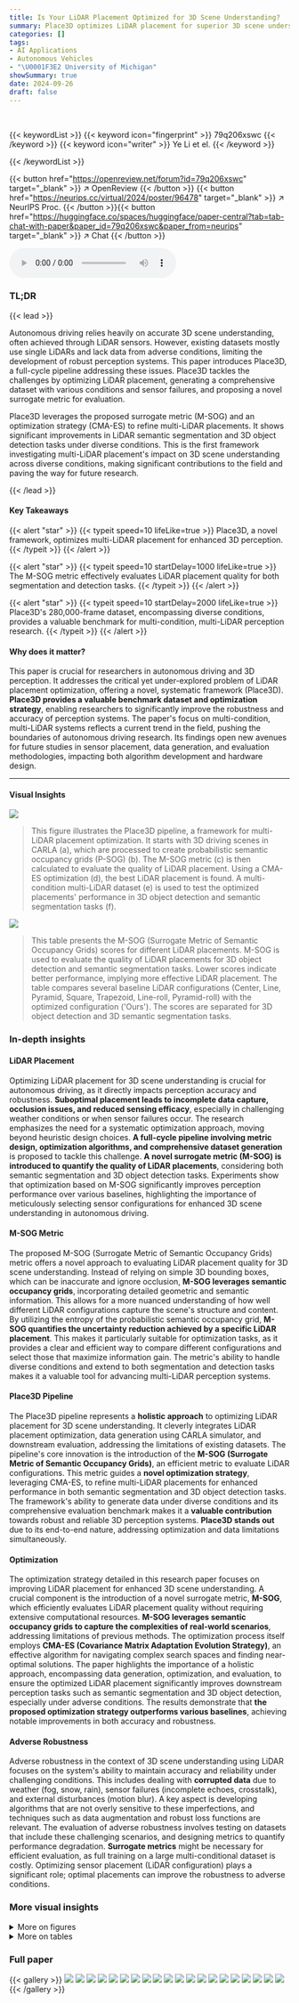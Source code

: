 ```yaml
---
title: Is Your LiDAR Placement Optimized for 3D Scene Understanding?
summary: Place3D optimizes LiDAR placement for superior 3D scene understanding.
categories: []
tags:
- AI Applications
- Autonomous Vehicles
- "\U0001F3E2 University of Michigan"
showSummary: true
date: 2024-09-26
draft: false
---
```


<br>

{{< keywordList >}}
{{< keyword icon="fingerprint" >}} 79q206xswc {{< /keyword >}}
{{< keyword icon="writer" >}} Ye Li et el. {{< /keyword >}}
 
{{< /keywordList >}}

{{< button href="https://openreview.net/forum?id=79q206xswc" target="_blank" >}}
↗ OpenReview
{{< /button >}}
{{< button href="https://neurips.cc/virtual/2024/poster/96478" target="_blank" >}}
↗ NeurIPS Proc.
{{< /button >}}{{< button href="https://huggingface.co/spaces/huggingface/paper-central?tab=tab-chat-with-paper&paper_id=79q206xswc&paper_from=neurips" target="_blank" >}}
↗ Chat
{{< /button >}}



<audio controls>
    <source src="https://ai-paper-reviewer.com/79q206xswc/podcast.wav" type="audio/wav">
    Your browser does not support the audio element.
</audio>


### TL;DR


{{< lead >}}

Autonomous driving relies heavily on accurate 3D scene understanding, often achieved through LiDAR sensors.  However, existing datasets mostly use single LiDARs and lack data from adverse conditions, limiting the development of robust perception systems. This paper introduces Place3D, a full-cycle pipeline addressing these issues.  Place3D tackles the challenges by optimizing LiDAR placement, generating a comprehensive dataset with various conditions and sensor failures, and proposing a novel surrogate metric for evaluation.

Place3D leverages the proposed surrogate metric (M-SOG) and an optimization strategy (CMA-ES) to refine multi-LiDAR placements. It shows significant improvements in LiDAR semantic segmentation and 3D object detection tasks under diverse conditions. This is the first framework investigating multi-LiDAR placement's impact on 3D scene understanding across diverse conditions, making significant contributions to the field and paving the way for future research.

{{< /lead >}}


#### Key Takeaways

{{< alert "star" >}}
{{< typeit speed=10 lifeLike=true >}} Place3D, a novel framework, optimizes multi-LiDAR placement for enhanced 3D perception. {{< /typeit >}}
{{< /alert >}}

{{< alert "star" >}}
{{< typeit speed=10 startDelay=1000 lifeLike=true >}} The M-SOG metric effectively evaluates LiDAR placement quality for both segmentation and detection tasks. {{< /typeit >}}
{{< /alert >}}

{{< alert "star" >}}
{{< typeit speed=10 startDelay=2000 lifeLike=true >}} Place3D's 280,000-frame dataset, encompassing diverse conditions, provides a valuable benchmark for multi-condition, multi-LiDAR perception research. {{< /typeit >}}
{{< /alert >}}

#### Why does it matter?
This paper is crucial for researchers in autonomous driving and 3D perception. It addresses the critical yet under-explored problem of LiDAR placement optimization, offering a novel, systematic framework (Place3D).  **Place3D provides a valuable benchmark dataset and optimization strategy**, enabling researchers to significantly improve the robustness and accuracy of perception systems. The paper's focus on multi-condition, multi-LiDAR systems reflects a current trend in the field, pushing the boundaries of autonomous driving research.  Its findings open new avenues for future studies in sensor placement, data generation, and evaluation methodologies, impacting both algorithm development and hardware design.

------
#### Visual Insights



![](https://ai-paper-reviewer.com/79q206xswc/figures_2_1.jpg)

> This figure illustrates the Place3D pipeline, a framework for multi-LiDAR placement optimization.  It starts with 3D driving scenes in CARLA (a), which are processed to create probabilistic semantic occupancy grids (P-SOG) (b).  The M-SOG metric (c) is then calculated to evaluate the quality of LiDAR placement. Using a CMA-ES optimization (d), the best LiDAR placement is found. A multi-condition multi-LiDAR dataset (e) is used to test the optimized placements' performance in 3D object detection and semantic segmentation tasks (f).





![](https://ai-paper-reviewer.com/79q206xswc/tables_6_1.jpg)

> This table presents the M-SOG (Surrogate Metric of Semantic Occupancy Grids) scores for different LiDAR placements.  M-SOG is used to evaluate the quality of LiDAR placements for 3D object detection and semantic segmentation tasks. Lower scores indicate better performance, implying more effective LiDAR placement. The table compares several baseline LiDAR configurations (Center, Line, Pyramid, Square, Trapezoid, Line-roll, Pyramid-roll) with the optimized configuration ('Ours').  The scores are separated for 3D object detection and 3D semantic segmentation tasks.





### In-depth insights


#### LiDAR Placement
Optimizing LiDAR placement for 3D scene understanding is crucial for autonomous driving, as it directly impacts perception accuracy and robustness.  **Suboptimal placement leads to incomplete data capture, occlusion issues, and reduced sensing efficacy**, especially in challenging weather conditions or when sensor failures occur. The research emphasizes the need for a systematic optimization approach, moving beyond heuristic design choices.  **A full-cycle pipeline involving metric design, optimization algorithms, and comprehensive dataset generation** is proposed to tackle this challenge.  **A novel surrogate metric (M-SOG) is introduced to quantify the quality of LiDAR placements**, considering both semantic segmentation and 3D object detection tasks.  Experiments show that optimization based on M-SOG significantly improves perception performance over various baselines, highlighting the importance of meticulously selecting sensor configurations for enhanced 3D scene understanding in autonomous driving.

#### M-SOG Metric
The proposed M-SOG (Surrogate Metric of Semantic Occupancy Grids) metric offers a novel approach to evaluating LiDAR placement quality for 3D scene understanding.  Instead of relying on simple 3D bounding boxes, which can be inaccurate and ignore occlusion, **M-SOG leverages semantic occupancy grids**, incorporating detailed geometric and semantic information.  This allows for a more nuanced understanding of how well different LiDAR configurations capture the scene's structure and content.  By utilizing the entropy of the probabilistic semantic occupancy grid, **M-SOG quantifies the uncertainty reduction achieved by a specific LiDAR placement**. This makes it particularly suitable for optimization tasks, as it provides a clear and efficient way to compare different configurations and select those that maximize information gain.  The metric's ability to handle diverse conditions and extend to both segmentation and detection tasks makes it a valuable tool for advancing multi-LiDAR perception systems.

#### Place3D Pipeline
The Place3D pipeline represents a **holistic approach** to optimizing LiDAR placement for 3D scene understanding. It cleverly integrates LiDAR placement optimization, data generation using CARLA simulator, and downstream evaluation, addressing the limitations of existing datasets.  The pipeline's core innovation is the introduction of the **M-SOG (Surrogate Metric of Semantic Occupancy Grids)**, an efficient metric to evaluate LiDAR configurations.  This metric guides a **novel optimization strategy**, leveraging CMA-ES, to refine multi-LiDAR placements for enhanced performance in both semantic segmentation and 3D object detection tasks.  The framework's ability to generate data under diverse conditions and its comprehensive evaluation benchmark makes it a **valuable contribution** towards robust and reliable 3D perception systems.  **Place3D stands out** due to its end-to-end nature, addressing optimization and data limitations simultaneously.

#### Optimization
The optimization strategy detailed in this research paper focuses on improving LiDAR placement for enhanced 3D scene understanding.  A crucial component is the introduction of a novel surrogate metric, **M-SOG**, which efficiently evaluates LiDAR placement quality without requiring extensive computational resources.  **M-SOG leverages semantic occupancy grids to capture the complexities of real-world scenarios**, addressing limitations of previous methods. The optimization process itself employs **CMA-ES (Covariance Matrix Adaptation Evolution Strategy)**, an effective algorithm for navigating complex search spaces and finding near-optimal solutions.  The paper highlights the importance of a holistic approach, encompassing data generation, optimization, and evaluation, to ensure the optimized LiDAR placement significantly improves downstream perception tasks such as semantic segmentation and 3D object detection, especially under adverse conditions. The results demonstrate that **the proposed optimization strategy outperforms various baselines**, achieving notable improvements in both accuracy and robustness.

#### Adverse Robustness
Adverse robustness in the context of 3D scene understanding using LiDAR focuses on the system's ability to maintain accuracy and reliability under challenging conditions.  This includes dealing with **corrupted data** due to weather (fog, snow, rain), sensor failures (incomplete echoes, crosstalk), and external disturbances (motion blur).  A key aspect is developing algorithms that are not overly sensitive to these imperfections, and techniques such as data augmentation and robust loss functions are relevant.  The evaluation of adverse robustness involves testing on datasets that include these challenging scenarios, and designing metrics to quantify performance degradation.  **Surrogate metrics** might be necessary for efficient evaluation, as full training on a large multi-conditional dataset is costly.  Optimizing sensor placement (LiDAR configuration) plays a significant role; optimal placements can improve the robustness to adverse conditions.


### More visual insights

<details>
<summary>More on figures
</summary>


![](https://ai-paper-reviewer.com/79q206xswc/figures_4_1.jpg)

> This figure visualizes different LiDAR placements on an autonomous vehicle.  It compares seven baselines inspired by existing self-driving vehicle configurations with two optimized LiDAR placements from the proposed method (one for segmentation and one for detection).  An additional placement optimized with a 2D constraint is also shown. The visualizations highlight the spatial distribution of LiDAR sensors on the vehicle's roof.


![](https://ai-paper-reviewer.com/79q206xswc/figures_6_1.jpg)

> This figure illustrates the process of generating Probabilistic Semantic Occupancy Grids (P-SOG) used in the Place3D framework for evaluating LiDAR placements. It starts with raw point cloud data from multiple frames (a), which are merged into a single dense point cloud (b).  This dense point cloud is then voxelized into a Semantic Occupancy Grid (SOG) (c), representing the scene's semantic information in a grid structure. Finally, by considering probabilities across all frames, a Probabilistic SOG (P-SOG) (d) is created, which is used as a more robust and informative representation for LiDAR placement assessment.


![](https://ai-paper-reviewer.com/79q206xswc/figures_8_1.jpg)

> This figure illustrates the Place3D pipeline which is composed of 6 stages: 1) 3D driving scenes are generated using CARLA simulator. 2) These scenes are converted to Probabilistic Semantic Occupancy Grids (P-SOG). 3) M-SOG (Surrogate Metric of Semantic Occupancy Grids) is computed using the P-SOG. 4) CMA-ES based optimization is performed using M-SOG to find the optimal LiDAR placements. 5) A multi-condition multi-LiDAR dataset is generated using the optimized LiDAR placements and the CARLA simulator. 6) The performance of different LiDAR placements is evaluated by using the dataset and existing perception models for both 3D object detection and semantic segmentation.


![](https://ai-paper-reviewer.com/79q206xswc/figures_8_2.jpg)

> This figure illustrates the Place3D pipeline, a framework for multi-LiDAR placement optimization. It begins with 3D driving scenes (a) from which probabilistic semantic occupancy grids (P-SOG) are generated (b).  The M-SOG (Surrogate Metric of Semantic Occupancy Grids) metric (c) is then computed to evaluate LiDAR placement quality.  A CMA-ES (Covariance Matrix Adaptation Evolution Strategy) based optimization strategy (d) is used to refine LiDAR placements and maximize the M-SOG score. A multi-condition multi-LiDAR dataset is created and used to evaluate the performance of the optimized placements (e,f) on both clean and corrupted data, using 3D object detection and LiDAR semantic segmentation models.


![](https://ai-paper-reviewer.com/79q206xswc/figures_9_1.jpg)

> This figure illustrates the Place3D pipeline, a framework for optimizing LiDAR placement for 3D scene understanding. It starts with synthesizing point clouds in CARLA, then computes a surrogate metric (M-SOG) to evaluate LiDAR placement quality.  A CMA-ES optimization strategy refines the placement, which is then validated on a multi-condition, multi-LiDAR dataset for 3D object detection and semantic segmentation tasks. The pipeline demonstrates an end-to-end approach for optimizing multi-LiDAR systems and evaluating their effectiveness.


![](https://ai-paper-reviewer.com/79q206xswc/figures_18_1.jpg)

> This figure illustrates the Place3D pipeline, a framework for multi-LiDAR placement optimization.  It shows the process from generating synthetic point clouds in CARLA, computing a surrogate metric (M-SOG) to evaluate LiDAR placement quality, optimizing the placements using CMA-ES, creating a multi-condition dataset, and finally evaluating the performance of different placements on 3D object detection and semantic segmentation tasks.


![](https://ai-paper-reviewer.com/79q206xswc/figures_19_1.jpg)

> This figure illustrates the Place3D pipeline, a framework for optimizing LiDAR placement for 3D scene understanding.  It starts with 3D driving scenes from CARLA, generating probabilistic semantic occupancy grids (P-SOGs). The surrogate metric M-SOG is calculated to evaluate LiDAR placement quality.  A CMA-ES optimization strategy refines the LiDAR placement. A multi-condition, multi-LiDAR dataset is used to evaluate the optimized placement's performance against baselines in semantic segmentation and 3D object detection tasks.


![](https://ai-paper-reviewer.com/79q206xswc/figures_21_1.jpg)

> This figure shows six visual examples of LiDAR point clouds in various adverse conditions.  Each subfigure demonstrates a different type of corruption: (a) fog, (b) wet ground, (c) snow, (d) motion blur, (e) crosstalk, and (f) incomplete echo. The images illustrate how these adverse conditions affect the quality and completeness of the LiDAR point cloud data, highlighting the challenges in achieving robust 3D perception in real-world scenarios.


![](https://ai-paper-reviewer.com/79q206xswc/figures_22_1.jpg)

> This figure shows six examples of LiDAR point clouds that have been corrupted by different types of adverse weather conditions (fog, wet ground, snow), external disturbances (motion blur), and sensor failures (crosstalk, incomplete echo). Each image shows the raw LiDAR point cloud data, highlighting how the different types of corruption affect the quality of the data.  This helps illustrate the challenges that adverse conditions pose to autonomous driving and underscores the importance of the Place3D dataset for robust perception research.


![](https://ai-paper-reviewer.com/79q206xswc/figures_25_1.jpg)

> This figure illustrates the Place3D pipeline.  It starts with generating synthetic 3D driving scenes in CARLA.  Probabilistic Semantic Occupancy Grids (P-SOG) are then created, and a surrogate metric (M-SOG) is calculated to evaluate the quality of LiDAR placements.  A CMA-ES optimization strategy is used to find optimal LiDAR configurations. Finally,  a large-scale multi-condition multi-LiDAR dataset is used to evaluate the performance of the optimized placements compared to baselines on 3D object detection and semantic segmentation tasks.


![](https://ai-paper-reviewer.com/79q206xswc/figures_25_2.jpg)

> This figure illustrates the Place3D pipeline, a full-cycle framework for multi-LiDAR placement optimization.  It starts with 3D driving scene data from CARLA, which is then processed to create probabilistic semantic occupancy grids (P-SOG). A surrogate metric (M-SOG) is computed to evaluate the quality of LiDAR placements.  A CMA-ES optimization strategy is used to find the optimal LiDAR configuration.  A large multi-condition, multi-LiDAR dataset is used to evaluate the performance of the optimized configuration in various conditions against baselines. The final evaluation assesses the performance of both 3D object detection and LiDAR semantic segmentation.


![](https://ai-paper-reviewer.com/79q206xswc/figures_25_3.jpg)

> This figure illustrates the Place3D pipeline, a framework for multi-LiDAR placement optimization.  It starts with 3D driving scenes from CARLA, generating probabilistic semantic occupancy grids. A surrogate metric (M-SOG) evaluates LiDAR placement quality, guiding a CMA-ES optimization process to refine placements.  The pipeline includes the generation of a multi-condition, multi-LiDAR dataset to evaluate the optimized placements' performance in both clean and adverse conditions.


![](https://ai-paper-reviewer.com/79q206xswc/figures_25_4.jpg)

> This figure illustrates the Place3D pipeline, a framework for optimizing LiDAR placement in autonomous driving.  It starts with 3D driving scenes from the CARLA simulator. These scenes are used to create probabilistic semantic occupancy grids (P-SOGs), which quantify the information captured by LiDARs.  A surrogate metric (M-SOG) is calculated from the P-SOGs to evaluate LiDAR placement quality.  A CMA-ES optimization strategy refines multi-LiDAR placements to maximize the M-SOG score.  Finally, the optimized placements are evaluated on a large-scale dataset under various conditions (clean and adverse) using semantic segmentation and 3D object detection models, demonstrating improved performance compared to baselines.


![](https://ai-paper-reviewer.com/79q206xswc/figures_26_1.jpg)

> This figure illustrates the Place3D pipeline, a framework for optimizing LiDAR placement for 3D scene understanding.  It starts with generating synthetic data using CARLA, then computes a surrogate metric (M-SOG) to evaluate the quality of different LiDAR placements. A CMA-ES optimization strategy is used to find the optimal placement. Finally, the optimized placement is validated on a large-scale multi-condition dataset by evaluating performance on 3D object detection and LiDAR semantic segmentation tasks. The entire process showcases the optimization of multi-LiDAR placements for improved 3D scene perception.


![](https://ai-paper-reviewer.com/79q206xswc/figures_27_1.jpg)

> This figure illustrates the Place3D pipeline, which consists of six main stages: 1) 3D driving scenes are generated using CARLA; 2) probabilistic semantic occupancy grids (P-SOG) are computed; 3) the surrogate metric of semantic occupancy grids (M-SOG) is calculated using the covered voxels; 4) an evolution strategy (CMA-ES) is used to optimize LiDAR placements by maximizing M-SOG; 5) a multi-condition multi-LiDAR dataset is generated and used for training; and 6) perception performance is evaluated on both clean and corrupted data. The diagram visually summarizes the entire workflow of the Place3D framework.


</details>




<details>
<summary>More on tables
</summary>


![](https://ai-paper-reviewer.com/79q206xswc/tables_7_1.jpg)
> This table presents the mean Intersection over Union (mIoU) scores for LiDAR semantic segmentation using different LiDAR placement strategies.  The mIoU is a metric evaluating the accuracy of semantic segmentation. Results are shown for both clean and adverse (corrupted) conditions. The average mIoU across various adverse conditions is also provided for each placement strategy.

![](https://ai-paper-reviewer.com/79q206xswc/tables_7_2.jpg)
> This table presents the mean Intersection over Union (mIoU) scores for LiDAR semantic segmentation using different LiDAR placement strategies.  The performance is evaluated under both clean and six different adverse conditions (fog, wet ground, snow, motion blur, crosstalk, incomplete echo). The table highlights the mIoU for each condition and provides an average mIoU across all adverse conditions for comparison.

![](https://ai-paper-reviewer.com/79q206xswc/tables_18_1.jpg)
> This table compares the Place3D dataset with three other popular autonomous driving datasets: nuScenes, Waymo, and SemanticKITTI.  The comparison highlights key differences in the number of detection and segmentation classes, the number of 3D bounding boxes and points per frame, the number of LiDAR channels, the vertical field of view of the LiDAR sensors, the LiDAR placement strategy (single vs. multiple), and the presence or absence of adverse weather conditions in the data.

![](https://ai-paper-reviewer.com/79q206xswc/tables_18_2.jpg)
> This table presents the performance of LiDAR semantic segmentation using different placement strategies.  The mIoU (mean Intersection over Union) scores are reported for both clean and adverse (fog, wet ground, snow, motion blur, crosstalk, incomplete echo) conditions.  Higher mIoU indicates better performance. The average mIoU across adverse conditions is also provided for each strategy.

![](https://ai-paper-reviewer.com/79q206xswc/tables_20_1.jpg)
> This table presents a detailed breakdown of the performance of four different LiDAR semantic segmentation models (MinkUNet, SPVCNN, PolarNet, and Cylinder3D) across various LiDAR placement strategies.  The performance is measured using the mean Intersection over Union (mIoU) and class-wise IoU, both expressed as percentages.  The table allows for a comparison of model performance across different LiDAR configurations and highlights strengths and weaknesses of each model in specific semantic categories.

![](https://ai-paper-reviewer.com/79q206xswc/tables_20_2.jpg)
> This table presents a detailed breakdown of the performance of four different LiDAR semantic segmentation models (MinkUNet, SPVCNN, PolarNet, and Cylinder3D) across various LiDAR placement strategies.  The results are shown as mIoU (mean Intersection over Union) scores and class-wise IoU scores, both expressed as percentages. This allows for a granular analysis of model performance on specific semantic classes under different LiDAR configurations.

![](https://ai-paper-reviewer.com/79q206xswc/tables_23_1.jpg)
> This table lists the hyperparameters used for training the four LiDAR semantic segmentation models (MinkUNet, SPVCNN, PolarNet, and Cylinder3D) within the Place3D benchmark.  It specifies the batch size, number of epochs, optimizer (AdamW), learning rate, weight decay, and epsilon values for each model. These settings are crucial for understanding and reproducing the experimental results.

![](https://ai-paper-reviewer.com/79q206xswc/tables_23_2.jpg)
> This table presents the hyperparameters used for training the four 3D object detection models (PointPillars, CenterPoint, BEVFusion-L, and FSTR) within the Place3D benchmark.  It details the batch size, number of epochs, optimizer (AdamW), learning rate, weight decay, and epsilon values used for each model.

![](https://ai-paper-reviewer.com/79q206xswc/tables_24_1.jpg)
> This table compares four different methods for optimizing LiDAR sensor placement for autonomous driving, highlighting key differences in venue, deployment type (vehicle-mounted vs roadside), sensor type, prior information used, the tasks addressed (detection or segmentation), and whether the method includes optimization.  Place3D is shown to be unique in optimizing for both semantic segmentation and detection, and utilizing semantic occupancy as prior information. 

![](https://ai-paper-reviewer.com/79q206xswc/tables_28_1.jpg)
> This table presents the mean Intersection over Union (mIoU) scores for LiDAR semantic segmentation using different LiDAR placement strategies.  It compares performance across various models (MinkUNet, SPVCNN, PolarNet, Cylinder3D) under both clean and adverse weather conditions (fog, wet ground, snow, motion blur, crosstalk, incomplete echo). The mIoU, a measure of semantic segmentation accuracy, is reported as a percentage.  Average mIoU scores across the adverse conditions are also provided for each strategy.

![](https://ai-paper-reviewer.com/79q206xswc/tables_29_1.jpg)
> This table presents the performance evaluation results of LiDAR semantic segmentation using different LiDAR placement strategies under both clean and adverse conditions.  The metrics used are mean Intersection over Union (mIoU), mean Accuracy (mAcc), Expected Calibration Error (ECE), and average mIoU across adverse conditions.  Higher mIoU and mAcc values indicate better performance, while a lower ECE value signifies better calibration. The table allows comparison of various LiDAR placement strategies across different adverse weather and sensor failure conditions.

![](https://ai-paper-reviewer.com/79q206xswc/tables_30_1.jpg)
> This table presents the mean Intersection over Union (mIoU) scores for LiDAR semantic segmentation using different LiDAR placement strategies.  The mIoU is a metric evaluating the accuracy of semantic segmentation. The results are shown for both clean conditions (no added noise or weather effects) and for several adverse conditions (fog, wet ground, snow, motion blur, crosstalk, incomplete echo).  The average mIoU score across the adverse conditions is also provided for each strategy, allowing for a comparison of robustness.

![](https://ai-paper-reviewer.com/79q206xswc/tables_31_1.jpg)
> This table presents the performance of four different LiDAR semantic segmentation models (MinkUNet, SPVCNN, PolarNet, and Cylinder3D) under various LiDAR placement strategies.  The results are broken down by performance metric (mIoU, mAcc, ECE) for both clean and adverse conditions (fog, wet ground, snow, motion blur, crosstalk, and incomplete echo).  The table allows for a comparison of model performance under various conditions and LiDAR placements.

</details>




### Full paper

{{< gallery >}}
<img src="https://ai-paper-reviewer.com/79q206xswc/1.png" class="grid-w50 md:grid-w33 xl:grid-w25" />
<img src="https://ai-paper-reviewer.com/79q206xswc/2.png" class="grid-w50 md:grid-w33 xl:grid-w25" />
<img src="https://ai-paper-reviewer.com/79q206xswc/3.png" class="grid-w50 md:grid-w33 xl:grid-w25" />
<img src="https://ai-paper-reviewer.com/79q206xswc/4.png" class="grid-w50 md:grid-w33 xl:grid-w25" />
<img src="https://ai-paper-reviewer.com/79q206xswc/5.png" class="grid-w50 md:grid-w33 xl:grid-w25" />
<img src="https://ai-paper-reviewer.com/79q206xswc/6.png" class="grid-w50 md:grid-w33 xl:grid-w25" />
<img src="https://ai-paper-reviewer.com/79q206xswc/7.png" class="grid-w50 md:grid-w33 xl:grid-w25" />
<img src="https://ai-paper-reviewer.com/79q206xswc/8.png" class="grid-w50 md:grid-w33 xl:grid-w25" />
<img src="https://ai-paper-reviewer.com/79q206xswc/9.png" class="grid-w50 md:grid-w33 xl:grid-w25" />
<img src="https://ai-paper-reviewer.com/79q206xswc/10.png" class="grid-w50 md:grid-w33 xl:grid-w25" />
<img src="https://ai-paper-reviewer.com/79q206xswc/11.png" class="grid-w50 md:grid-w33 xl:grid-w25" />
<img src="https://ai-paper-reviewer.com/79q206xswc/12.png" class="grid-w50 md:grid-w33 xl:grid-w25" />
<img src="https://ai-paper-reviewer.com/79q206xswc/13.png" class="grid-w50 md:grid-w33 xl:grid-w25" />
<img src="https://ai-paper-reviewer.com/79q206xswc/14.png" class="grid-w50 md:grid-w33 xl:grid-w25" />
<img src="https://ai-paper-reviewer.com/79q206xswc/15.png" class="grid-w50 md:grid-w33 xl:grid-w25" />
<img src="https://ai-paper-reviewer.com/79q206xswc/16.png" class="grid-w50 md:grid-w33 xl:grid-w25" />
<img src="https://ai-paper-reviewer.com/79q206xswc/17.png" class="grid-w50 md:grid-w33 xl:grid-w25" />
<img src="https://ai-paper-reviewer.com/79q206xswc/18.png" class="grid-w50 md:grid-w33 xl:grid-w25" />
<img src="https://ai-paper-reviewer.com/79q206xswc/19.png" class="grid-w50 md:grid-w33 xl:grid-w25" />
<img src="https://ai-paper-reviewer.com/79q206xswc/20.png" class="grid-w50 md:grid-w33 xl:grid-w25" />
{{< /gallery >}}